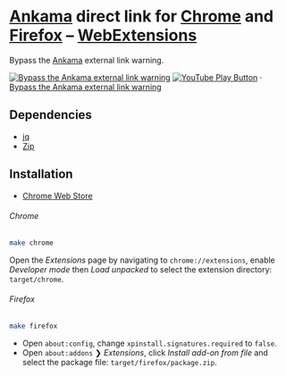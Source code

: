 # [Ankama] direct link for [Chrome] and [Firefox] – [WebExtensions]

[Ankama]: https://ankama.com
[Chrome]: https://google.com/chrome/
[Firefox]: https://mozilla.org/firefox/
[WebExtensions]: https://developer.mozilla.org/en-US/docs/Mozilla/Add-ons/WebExtensions

Bypass the [Ankama] external link warning.

[![Bypass the Ankama external link warning](https://img.youtube.com/vi_webp/PHd3GTE6lUg/maxresdefault.webp)](https://youtu.be/PHd3GTE6lUg "YouTube – Bypass the Ankama external link warning")
[![YouTube Play Button](https://www.iconfinder.com/icons/317714/download/png/16)](https://youtu.be/PHd3GTE6lUg) · [Bypass the Ankama external link warning](https://youtu.be/PHd3GTE6lUg)

## Dependencies

- [jq]
- [Zip]

[jq]: https://stedolan.github.io/jq/
[Zip]: http://infozip.sourceforge.net/Zip.html

## Installation

- [Chrome Web Store](https://chrome.google.com/webstore/detail/ankama-direct-link/fpknnfjpolhekpmfkiibgjlookjalpic)

###### Chrome

``` sh
make chrome
```

Open the _Extensions_ page by navigating to `chrome://extensions`, enable _Developer mode_ then _Load unpacked_ to select the extension directory: `target/chrome`.

###### Firefox

``` sh
make firefox
```

- Open `about:config`, change `xpinstall.signatures.required` to `false`.
- Open `about:addons` ❯ _Extensions_, click _Install add-on from file_ and select the package file: `target/firefox/package.zip`.
